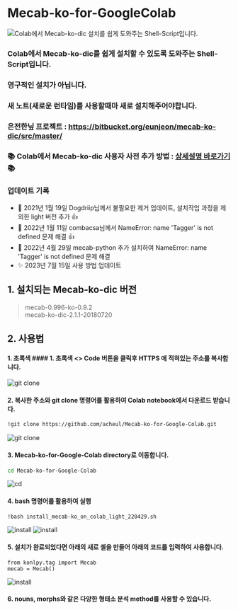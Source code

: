 # Mecab-ko-for-GoogleColab

![Colab에서 Mecab-ko-dic 설치를 쉽게 도와주는 Shell-Script입니다.](/images/intro.png "Optional title")

### Colab에서 Mecab-ko-dic를 쉽게 설치할 수 있도록 도와주는 Shell-Script입니다.
### 영구적인 설치가 아닙니다.
### 새 노트(새로운 런타임)를 사용할때마 새로 설치해주어야합니다.

### 은전한닢 프로젝트 : https://bitbucket.org/eunjeon/mecab-ko-dic/src/master/

### 📚 Colab에서 Mecab-ko-dic 사용자 사전 추가 방법 : [상세설명 바로가기](https://somjang.tistory.com/entry/Google-Colab%EC%97%90%EC%84%9C-mecab-ko-dic-%EC%82%AC%EC%9A%A9%EC%9E%90-%EC%82%AC%EC%A0%84-%EC%B6%94%EA%B0%80%ED%95%98%EA%B8%B0-2023%EB%85%84-%EC%97%85%EB%8D%B0%EC%9D%B4%ED%8A%B8-%EB%B2%84%EC%A0%84) 📚 

### 업데이트 기록
- 👏 2021년 1월 19일 Dogdriip님께서 불필요한 제거 업데이트, 설치작업 과정을 제외한 light 버전 추가 👍
- 🐛 2022년 1월 11일 combacsa님께서 NameError: name 'Tagger' is not defined 문제 해결 👍
- 🎩 2022년 4월 29일 mecab-python 추가 설치하여 NameError: name 'Tagger' is not defined 문제 해결
- ✨ 2023년 7월 15일 사용 방법 업데이트

## 1. 설치되는 Mecab-ko-dic 버전
> mecab-0.996-ko-0.9.2<br>
> mecab-ko-dic-2.1.1-20180720

## 2. 사용법
#### 1. 초록색 #### 1. 초록색 <> Code 버튼을 클릭후 HTTPS 에 적혀있는 주소를 복사합니다.
![git clone](/images/copyurl-new.png "Optional title")


#### 2. 복사한 주소와 git clone 명령어를 활용하여 Colab notebook에서 다운로드 받습니다.
```Bash
!git clone https://github.com/acheul/Mecab-ko-for-Google-Colab.git
```
![git clone](/images/gitclone.png "Optional title")


#### 3. Mecab-ko-for-Google-Colab  directory로 이동합니다.
```Bash
cd Mecab-ko-for-Google-Colab
```
![cd](/images/cd.png "Optional title")


#### 4. bash 명령어를 활용하여 실행
```Bash
!bash install_mecab-ko_on_colab_light_220429.sh
```
![install](/images/install_1.png "Optional title")
![install](/images/install_2.png "Optional title")


#### 5. 설치가 완료되었다면 아래의 새로 셀을 만들어 아래의 코드를 입력하여 사용합니다.
```
from konlpy.tag import Mecab
mecab = Mecab()
```
![install](/images/last.png "Optional title")

#### 6. nouns, morphs와 같은 다양한 형태소 분석 method를 사용할 수 있습니다.


